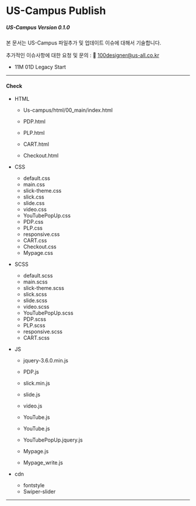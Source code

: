 # US-Campus Publish

##### US-Campus Version 0.1.0

본 문서는 US-Campus 파일추가 및 업데이트 이슈에 대해서 기술합니다.

추가적인 이슈사항에 대한 요청 및 문의 : 📨 100designer@us-all.co.kr

- 11M 01D Legacy Start


---

#### Check

- HTML
  - Us-campus/html/00_main/index.html

  - PDP.html
  - PLP.html
  - CART.html
  - Checkout.html

- CSS

  - default.css
  - main.css
  - slick-theme.css
  - slick.css
  - slide.css
  - video.css
  - YouTubePopUp.css
  - PDP.css
  - PLP.css
  - responsive.css
  - CART.css
  - Checkout.css
  - Mypage.css

- SCSS

  - default.scss
  - main.scss
  - slick-theme.scss
  - slick.scss
  - slide.scss
  - video.scss
  - YouTubePopUp.scss
  - PDP.scss
  - PLP.scss
  - responsive.scss
  - CART.scss

- JS

  - jquery-3.6.0.min.js
  - PDP.js
  - slick.min.js
  - slide.js
  - video.js
  - YouTube.js
  - YouTube.js
  - YouTubePopUp.jquery.js

  - Mypage.js
  - Mypage_write.js

- cdn
  - fontstyle
  - Swiper-slider

---
